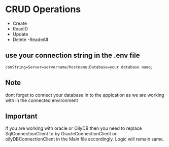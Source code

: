 
# CRUD Operations
- Create
- ReadID
- Update
- Delete
-ReadeAll
## use your connection string in the .env file
```env
conString=Server=servername/hostname;Database=your database name;
```
## Note
dont forget to connect your database in to the appication as we are working with in the connected environment
## Important
If you are working with oracle or OilyDB then you need to 
replace SqlConnectionClient to by OracleConnectionClient or oilyDBConnectionClient in the  Main file accordingly.
Logic will remain same.


